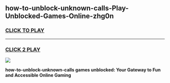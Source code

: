 
## how-to-unblock-unknown-calls-Play-Unblocked-Games-Online-zhg0n
<h3>
<a href="https://premium76.site?title=how-to-unblock-unknown-calls&ref=25A">CLICK TO PLAY</a></h3>
<hr>

<h3>
<a href="https://premium76.site?title=how-to-unblock-unknown-calls&ref=25A">CLICK 2 PLAY</a>
  
</h3>

<a href="https://premium76.site?title=how-to-unblock-unknown-calls&ref=25A"><img src="https://clearcache.store/games.png"></a>


**how-to-unblock-unknown-calls games unblocked: Your Gateway to Fun and Accessible Online Gaming**

